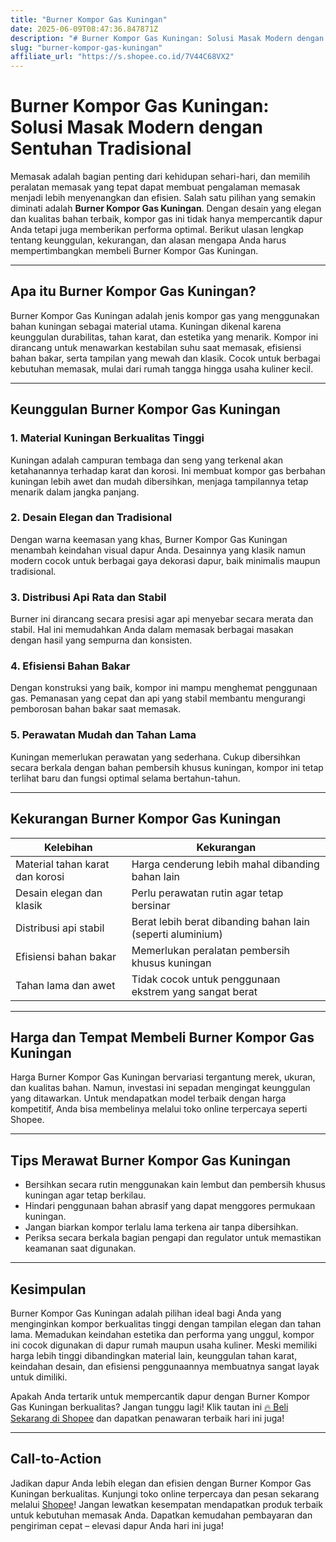 ```yaml
---
title: "Burner Kompor Gas Kuningan"
date: 2025-06-09T08:47:36.847871Z
description: "# Burner Kompor Gas Kuningan: Solusi Masak Modern dengan Sentuhan Tradisional..."
slug: "burner-kompor-gas-kuningan"
affiliate_url: "https://s.shopee.co.id/7V44C68VX2"
---
```

# Burner Kompor Gas Kuningan: Solusi Masak Modern dengan Sentuhan Tradisional

Memasak adalah bagian penting dari kehidupan sehari-hari, dan memilih peralatan memasak yang tepat dapat membuat pengalaman memasak menjadi lebih menyenangkan dan efisien. Salah satu pilihan yang semakin diminati adalah **Burner Kompor Gas Kuningan**. Dengan desain yang elegan dan kualitas bahan terbaik, kompor gas ini tidak hanya mempercantik dapur Anda tetapi juga memberikan performa optimal. Berikut ulasan lengkap tentang keunggulan, kekurangan, dan alasan mengapa Anda harus mempertimbangkan membeli Burner Kompor Gas Kuningan.

---

## Apa itu Burner Kompor Gas Kuningan?

Burner Kompor Gas Kuningan adalah jenis kompor gas yang menggunakan bahan kuningan sebagai material utama. Kuningan dikenal karena keunggulan durabilitas, tahan karat, dan estetika yang menarik. Kompor ini dirancang untuk menawarkan kestabilan suhu saat memasak, efisiensi bahan bakar, serta tampilan yang mewah dan klasik. Cocok untuk berbagai kebutuhan memasak, mulai dari rumah tangga hingga usaha kuliner kecil.

---

## Keunggulan Burner Kompor Gas Kuningan

### 1. **Material Kuningan Berkualitas Tinggi**
Kuningan adalah campuran tembaga dan seng yang terkenal akan ketahanannya terhadap karat dan korosi. Ini membuat kompor gas berbahan kuningan lebih awet dan mudah dibersihkan, menjaga tampilannya tetap menarik dalam jangka panjang.

### 2. **Desain Elegan dan Tradisional**
Dengan warna keemasan yang khas, Burner Kompor Gas Kuningan menambah keindahan visual dapur Anda. Desainnya yang klasik namun modern cocok untuk berbagai gaya dekorasi dapur, baik minimalis maupun tradisional.

### 3. **Distribusi Api Rata dan Stabil**
Burner ini dirancang secara presisi agar api menyebar secara merata dan stabil. Hal ini memudahkan Anda dalam memasak berbagai masakan dengan hasil yang sempurna dan konsisten.

### 4. **Efisiensi Bahan Bakar**
Dengan konstruksi yang baik, kompor ini mampu menghemat penggunaan gas. Pemanasan yang cepat dan api yang stabil membantu mengurangi pemborosan bahan bakar saat memasak.

### 5. **Perawatan Mudah dan Tahan Lama**
Kuningan memerlukan perawatan yang sederhana. Cukup dibersihkan secara berkala dengan bahan pembersih khusus kuningan, kompor ini tetap terlihat baru dan fungsi optimal selama bertahun-tahun.

---

## Kekurangan Burner Kompor Gas Kuningan

| **Kelebihan**                        | **Kekurangan**                         |
|-------------------------------------|--------------------------------------|
| Material tahan karat dan korosi   | Harga cenderung lebih mahal dibanding bahan lain |
| Desain elegan dan klasik          | Perlu perawatan rutin agar tetap bersinar |
| Distribusi api stabil             | Berat lebih berat dibanding bahan lain (seperti aluminium) |
| Efisiensi bahan bakar             | Memerlukan peralatan pembersih khusus kuningan |
| Tahan lama dan awet               | Tidak cocok untuk penggunaan ekstrem yang sangat berat |

---

## Harga dan Tempat Membeli Burner Kompor Gas Kuningan

Harga Burner Kompor Gas Kuningan bervariasi tergantung merek, ukuran, dan kualitas bahan. Namun, investasi ini sepadan mengingat keunggulan yang ditawarkan. Untuk mendapatkan model terbaik dengan harga kompetitif, Anda bisa membelinya melalui toko online terpercaya seperti Shopee.

---

## Tips Merawat Burner Kompor Gas Kuningan

- Bersihkan secara rutin menggunakan kain lembut dan pembersih khusus kuningan agar tetap berkilau.
- Hindari penggunaan bahan abrasif yang dapat menggores permukaan kuningan.
- Jangan biarkan kompor terlalu lama terkena air tanpa dibersihkan.
- Periksa secara berkala bagian pengapi dan regulator untuk memastikan keamanan saat digunakan.

---

## Kesimpulan

Burner Kompor Gas Kuningan adalah pilihan ideal bagi Anda yang menginginkan kompor berkualitas tinggi dengan tampilan elegan dan tahan lama. Memadukan keindahan estetika dan performa yang unggul, kompor ini cocok digunakan di dapur rumah maupun usaha kuliner. Meski memiliki harga lebih tinggi dibandingkan material lain, keunggulan tahan karat, keindahan desain, dan efisiensi penggunaannya membuatnya sangat layak untuk dimiliki.

Apakah Anda tertarik untuk mempercantik dapur dengan Burner Kompor Gas Kuningan berkualitas? Jangan tunggu lagi! Klik tautan ini [🔥 Beli Sekarang di Shopee](https://s.shopee.co.id/7V44C68VX2) dan dapatkan penawaran terbaik hari ini juga!

---

## Call-to-Action

Jadikan dapur Anda lebih elegan dan efisien dengan Burner Kompor Gas Kuningan berkualitas. Kunjungi toko online terpercaya dan pesan sekarang melalui [Shopee](https://s.shopee.co.id/7V44C68VX2)! Jangan lewatkan kesempatan mendapatkan produk terbaik untuk kebutuhan memasak Anda. Dapatkan kemudahan pembayaran dan pengiriman cepat – elevasi dapur Anda hari ini juga!